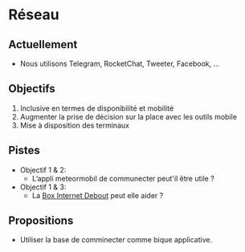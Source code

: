 
Réseau
===

## Actuellement

- Nous utilisons Telegram, RocketChat, Tweeter, Facebook, ...

## Objectifs

1. Inclusive en termes de disponibilité et mobilité
2. Augmenter la prise de décision sur la place avec les outils mobile
3. Mise à disposition des terminaux

## Pistes

- Objectif 1 & 2:
  - L’appli meteormobil de communecter peut'il être utile ?
- Objectif 1 & 3:
  - La [Box Internet Debout](https://wiki.nuitdebout.fr/wiki/Box_Internet_Debout) peut elle aider ?

## Propositions

- Utiliser la base de comminecter comme bique applicative.
